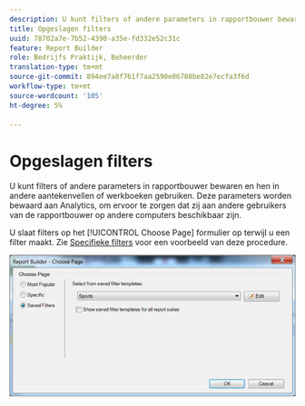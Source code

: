 ```yaml
---
description: U kunt filters of andere parameters in rapportbouwer bewaren en hen in andere aantekenvellen of werkboeken gebruiken. Deze parameters worden bewaard aan Analytics, om ervoor te zorgen dat zij aan andere gebruikers van de rapportbouwer op andere computers beschikbaar zijn.
title: Opgeslagen filters
uuid: 78702a7e-7b52-4390-a35e-fd332e52c31c
feature: Report Builder
role: Bedrijfs Praktijk, Beheerder
translation-type: tm+mt
source-git-commit: 894ee7a8f761f7aa2590e06708be82e7ecfa3f6d
workflow-type: tm+mt
source-wordcount: '105'
ht-degree: 5%

---
```



# Opgeslagen filters

U kunt filters of andere parameters in rapportbouwer bewaren en hen in andere aantekenvellen of werkboeken gebruiken. Deze parameters worden bewaard aan Analytics, om ervoor te zorgen dat zij aan andere gebruikers van de rapportbouwer op andere computers beschikbaar zijn.

U slaat filters op het [!UICONTROL Choose Page] formulier op terwijl u een filter maakt. Zie [Specifieke filters](/help/analyze/report-builder/layout/c-filter-dimensions/t-specific-filters.md) voor een voorbeeld van deze procedure.

![](assets/choose_page_saved.png)

